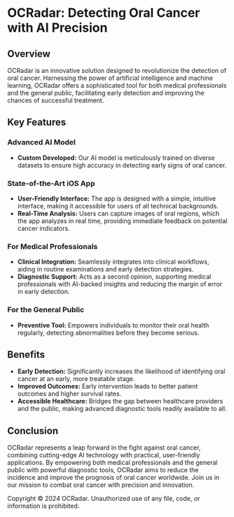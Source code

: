 # OCRadar: Detecting Oral Cancer with AI Precision

## Overview

OCRadar is an innovative solution designed to revolutionize the detection of oral cancer. Harnessing the power of artificial intelligence and machine learning, OCRadar offers a sophisticated tool for both medical professionals and the general public, facilitating early detection and improving the chances of successful treatment.

## Key Features

### Advanced AI Model
- **Custom Developed:** Our AI model is meticulously trained on diverse datasets to ensure high accuracy in detecting early signs of oral cancer.

### State-of-the-Art iOS App
- **User-Friendly Interface:** The app is designed with a simple, intuitive interface, making it accessible for users of all technical backgrounds.
- **Real-Time Analysis:** Users can capture images of oral regions, which the app analyzes in real time, providing immediate feedback on potential cancer indicators.

### For Medical Professionals
- **Clinical Integration:** Seamlessly integrates into clinical workflows, aiding in routine examinations and early detection strategies.
- **Diagnostic Support:** Acts as a second opinion, supporting medical professionals with AI-backed insights and reducing the margin of error in early detection.

### For the General Public
- **Preventive Tool:** Empowers individuals to monitor their oral health regularly, detecting abnormalities before they become serious.

## Benefits
- **Early Detection:** Significantly increases the likelihood of identifying oral cancer at an early, more treatable stage.
- **Improved Outcomes:** Early intervention leads to better patient outcomes and higher survival rates.
- **Accessible Healthcare:** Bridges the gap between healthcare providers and the public, making advanced diagnostic tools readily available to all.

## Conclusion

OCRadar represents a leap forward in the fight against oral cancer, combining cutting-edge AI technology with practical, user-friendly applications. By empowering both medical professionals and the general public with powerful diagnostic tools, OCRadar aims to reduce the incidence and improve the prognosis of oral cancer worldwide. Join us in our mission to combat oral cancer with precision and innovation.


Copyright © 2024 OCRadar. Unauthorized use of any file, code, or information is prohibited.
